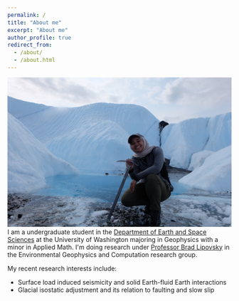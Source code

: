 ```yaml
---
permalink: /
title: "About me"
excerpt: "About me"
author_profile: true
redirect_from: 
  - /about/
  - /about.html
---
```


![Image of me crouched down with an ice axe on the Matanuska Glacier](images/mat1.JPG)
I am a undergraduate student in the [Department of Earth and Space Sciences](https://www.ess.washington.edu/) at the University of Washington majoring in Geophysics with a minor in Applied Math. I'm doing research under [Professor Brad Lipovsky](https://bradlipovsky.github.io/) in the Environmental Geophysics and Computation research group.

My recent research interests include:
* Surface load induced seismicity and solid Earth-fluid Earth interactions
* Glacial isostatic adjustment and its relation to faulting and slow slip

